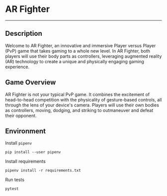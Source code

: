 # AR Fighter

---

## Description

Welcome to AR Fighter, an innovative and immersive Player versus Player (PvP) game that takes gaming to a whole new level. In AR Fighter, both players will use their body parts as controllers, leveraging augmented reality (AR) technology to create a unique and physically engaging gaming experience. 

## Game Overview

AR Fighter is not your typical PvP game. It combines the excitement of head-to-head competition with the physicality of gesture-based controls, all through the lens of your device's camera. Players will use their own bodies as controllers, moving, dodging, and striking to outmaneuver and defeat their opponent. 


## Environment

Install `pipenv`
```shell
pip install --user pipenv
```

Install requirements

```shell
pipenv install -r requirements.txt
```

Run tests
```shell
pytest
```